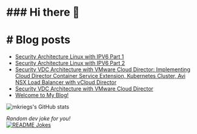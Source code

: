 <img src="https://res.cloudinary.com/dvdi2oaso/image/upload/v1670328710/GithubProfile/avento_mz8ci4.gif" alt="">

<h1>### Hi there 👋</h1>

<h1># Blog posts</h1>

<!-- BLOG-POST-LIST:START -->
- [Security Architecture Linux with IPV6 Part 1](https://www.mkriegs.info/Linux-IPv6-Part1/)
- [Security Architecture Linux with IPV6 Part 2](https://www.mkriegs.info/Linux-IPv6-Part2/)
- [Security VDC Architecture with VMware Cloud Director: Implementing Cloud Director Container Service Extension, Kubernetes Cluster, Avi NSX Load Balancer with vCloud Director](https://www.mkriegs.info/cse/)
- [Security VDC Architecture with VMware Cloud Director](https://www.mkriegs.info/vcd/)
- [Welcome to My Blog!](https://www.mkriegs.info/start/)
<!-- BLOG-POST-LIST:END -->


![mkriegs's GitHub stats](https://github-readme-stats.vercel.app/api?username=mkriegs&show_icons=true&theme=radical)
<div>
<i>Random dev joke for you!</i><br>
<a href="https://readme-jokes.vercel.app"><img src="https://readme-jokes.vercel.app/api" alt="README Jokes"></a>
</div>